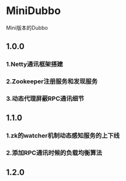 # MiniDubbo
Mini版本的Dubbo

## 1.0.0 
### 1.Netty通讯框架搭建

### 2.Zookeeper注册服务和发现服务

### 3.动态代理屏蔽RPC通讯细节

## 1.1.0

### 1.zk的watcher机制动态感知服务的上下线
### 2.添加RPC通讯时候的负载均衡算法

## 1.2.0

